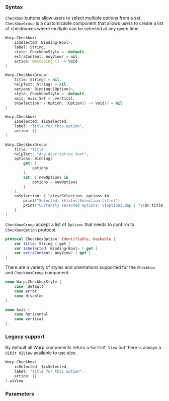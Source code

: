 

### Syntax

`Checkbox` buttons allow users to select multiple options from a set. `CheckboxGroup` is a customizable component that allows users to create a list of checkboxes where multiple can be selected at any given time.

```swift example
Warp.Checkbox(
    isSelected: Binding<Bool>,
    label: String,
    style: CheckboxStyle = .default,
    extraContent: AnyView? = nil,
    action: @escaping () -> Void
)

Warp.CheckboxGroup(
    title: String? = nil,
    helpText: String? = nil,
    options: Binding<[Option]>,
    style: CheckboxStyle = .default,
    axis: Axis.Set = .vertical,
    onSelection: ((Option, [Option]) -> Void)? = nil
)
```

```swift example
Warp.Checkbox(
    isSelected: $isSelected,
    label: "Title for this option",
    action: {}
)

Warp.CheckboxGroup(
    title: "Title",
    helpText: "Any descriptive text",
    options: Binding(
        get: {
            options
        },
        set: { newOptions in
            options = newOptions
        }
    ),
    onSelection: { latestSelection, options in
        print("Selected: \(latestSelection.title)")
        print("Currently selected options: \(options.map { "\($0.title) is \($0.isSelected.wrappedValue ? "selected" : "not selected")" })")
    }
)
```

`CheckboxGroup` accept a list of `Options` that needs to confirm to `CheckboxOption` protocol.

```swift example
protocol CheckboxOption: Identifiable, Hashable {
    var title: String { get }
    var isSelected: Binding<Bool> { get }
    var extraContent: AnyView? { get }
}
```

There are a variety of styles and orientations supported for the `Checkbox` and `CheckboxGroup` component:

```swift example
enum Warp.CheckboxStyle {
    case `default`
    case error
    case disabled
}

enum Axis {
    case horizontal
    case vertical
}
```

### Legacy support

By default all Warp components return a `SwiftUI View` but there is always a `UIKit UIView` available to use also.

```swift example
Warp.Checkbox(
    isSelected: $isSelected,
    label: "Title for this option",
    action: {}
).uiView
```

### Parameters

<api-table type=iOS component="Checkbox" />